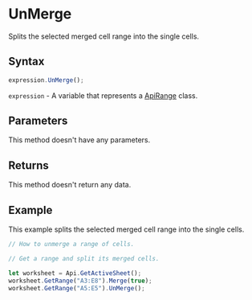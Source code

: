 # UnMerge

Splits the selected merged cell range into the single cells.

## Syntax

```javascript
expression.UnMerge();
```

`expression` - A variable that represents a [ApiRange](../ApiRange.md) class.

## Parameters

This method doesn't have any parameters.

## Returns

This method doesn't return any data.

## Example

This example splits the selected merged cell range into the single cells.

```javascript editor-xlsx
// How to unmerge a range of cells.

// Get a range and split its merged cells.

let worksheet = Api.GetActiveSheet();
worksheet.GetRange("A3:E8").Merge(true);
worksheet.GetRange("A5:E5").UnMerge();

```
